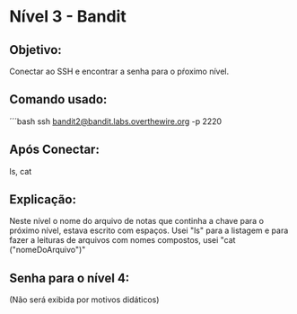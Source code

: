 # Nível 3 - Bandit

## Objetivo:
Conectar ao SSH e encontrar a senha para o pŕoximo nível.

## Comando usado:
´´´bash ssh bandit2@bandit.labs.overthewire.org -p 2220

## Após Conectar:
ls, cat

## Explicação:
Neste nível o nome do arquivo de notas que continha a chave para o próximo nível, estava escrito com espaços. Usei "ls" para a listagem e para fazer a leituras de arquivos com nomes compostos, usei "cat ("nomeDoArquivo")"

## Senha para o nível 4:
(Não será exibida por motivos didáticos)
